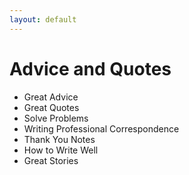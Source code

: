 ```yaml
---
layout: default
---
```


# Advice and Quotes

- Great Advice
- Great Quotes
- Solve Problems
- Writing Professional Correspondence
- Thank You Notes
- How to Write Well
- Great Stories
